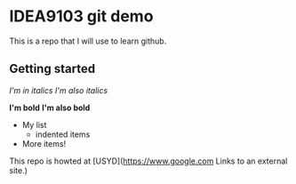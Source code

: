 # IDEA9103 git demo

This is a repo that I will use to learn github.

## Getting started

*I'm in italics* _I'm also italics_

**I'm bold** __I'm also bold__

- My list
    - indented items
- More items!

This repo is howted at [USYD](https://www.google.com
Links to an external site.)